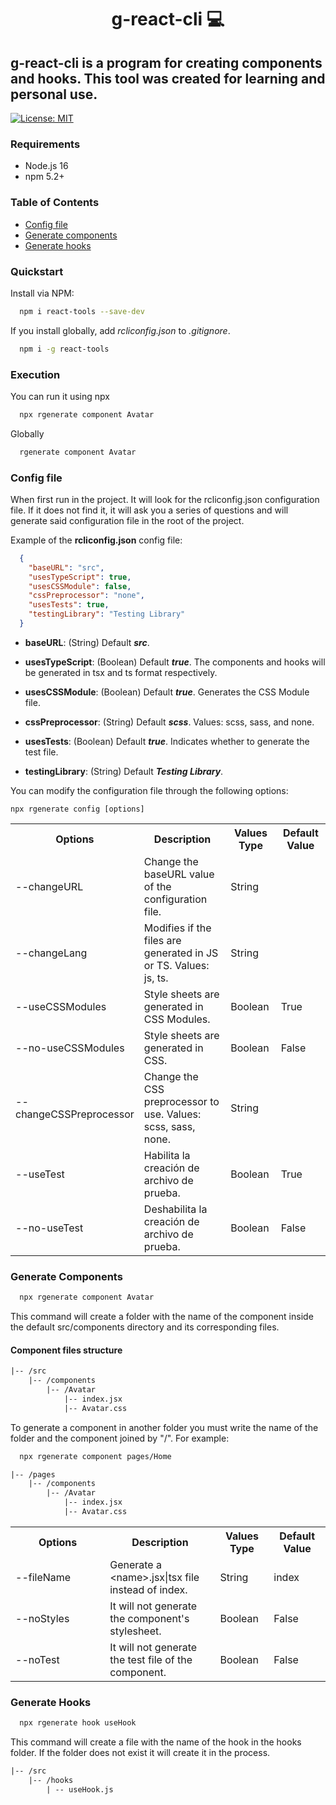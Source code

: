 <h1 align="center">g-react-cli 💻</h1>

<h2>
  g-react-cli is a program for creating components and hooks. This tool was created for learning and personal use.
</h2>

[![License: MIT](https://img.shields.io/badge/License-MIT-blue.svg)](https://opensource.org/licenses/MIT)

### Requirements

- Node.js 16
- npm 5.2+

### Table of Contents

- [Config file](#config-file)
- [Generate components](#generate-components)
- [Generate hooks](#generate-hooks)

### Quickstart

Install via NPM:

```bash
  npm i react-tools --save-dev
```

If you install globally, add _rcliconfig.json_ to _.gitignore_.

```bash
  npm i -g react-tools
```

### Execution

You can run it using npx

```bash
  npx rgenerate component Avatar
```

Globally

```bash
  rgenerate component Avatar
```

### Config file

When first run in the project. It will look for the rcliconfig.json configuration file. If it does not find it, it will ask you a series of questions and will generate said configuration file in the root of the project.

Example of the **rcliconfig.json** config file:

```JSON
  {
    "baseURL": "src",
    "usesTypeScript": true,
    "usesCSSModule": false,
    "cssPreprocessor": "none",
    "usesTests": true,
    "testingLibrary": "Testing Library"
  }
```

- **baseURL**: (String) Default **_src_**.

- **usesTypeScript**: (Boolean) Default **_true_**. The components and hooks will be generated in tsx and ts format respectively.

- **usesCSSModule**: (Boolean) Default **_true_**. Generates the CSS Module file.

- **cssPreprocessor**: (String) Default **_scss_**. Values: scss, sass, and none.

- **usesTests**: (Boolean) Default **_true_**. Indicates whether to generate the test file.

- **testingLibrary**: (String) Default **_Testing Library_**.

You can modify the configuration file through the following options:

`npx rgenerate config [options]`

<table>
  <tr>
    <th>Options</th>
    <th>Description</th>
    <th>Values Type</th>
    <th>Default Value</th>
  </tr>
  <tr>
    <td width="30%">--changeURL</td>
    <td width="35%">Change the baseURL value of the configuration file.</td>
    <td width="17%">String</td>
    <td width="18%"></td>
  </tr>
  <tr>
    <td width="30%">--changeLang</td>
    <td width="35%">Modifies if the files are generated in JS or TS. Values: js, ts.</td>
    <td width="17%">String</td>
    <td width="18%"></td>
  </tr>
  <tr>
    <td width="30%">--useCSSModules</td>
    <td width="35%">Style sheets are generated in CSS Modules.</td>
    <td width="17%">Boolean</td>
    <td width="18%">True</td>
  </tr>
  <tr>
    <td width="30%">--no-useCSSModules</td>
    <td width="35%">Style sheets are generated in CSS.</td>
    <td width="17%">Boolean</td>
    <td width="18%">False</td>
  </tr>
  <tr>
    <td width="30%">--changeCSSPreprocessor</td>
    <td width="35%">Change the CSS preprocessor to use. Values: scss, sass, none.</td>
    <td width="17%">String</td>
    <td width="18%"></td>
  </tr>
  <tr>
    <td width="30%">--useTest</td>
    <td width="35%">Habilita la creación de archivo de prueba.</td>
    <td width="17%">Boolean</td>
    <td width="18%">True</td>
  </tr>
  <tr>
    <td width="30%">--no-useTest</td>
    <td width="35%">Deshabilita la creación de archivo de prueba.</td>
    <td width="17%">Boolean</td>
    <td width="18%">False</td>
  </tr>
</table>

### Generate Components

```bash
  npx rgenerate component Avatar
```

This command will create a folder with the name of the component inside the default src/components directory and its corresponding files.

#### Component files structure

```txt
|-- /src
    |-- /components
        |-- /Avatar
            |-- index.jsx
            |-- Avatar.css
```

To generate a component in another folder you must write the name of the folder and the component joined by "/". For example:

```bash
  npx rgenerate component pages/Home
```

```txt
|-- /pages
    |-- /components
        |-- /Avatar
            |-- index.jsx
            |-- Avatar.css
```

<table>
  <tr>
    <th>Options</th>
    <th>Description</th>
    <th>Values Type</th>
    <th>Default Value</th>
  </tr>
  <tr>
    <td width="30%">--fileName</td>
    <td width="35%">Generate a &lt;name&gt;.jsx|tsx file instead of index.</td>
    <td width="17%">String</td>
    <td width="18%">index</td>
  </tr>
  <tr>
    <td width="30%">--noStyles</td>
    <td width="35%">It will not generate the component's stylesheet.</td>
    <td width="17%">Boolean</td>
    <td width="18%">False</td>
  </tr>
  <tr>
    <td width="30%">--noTest</td>
    <td width="35%">It will not generate the test file of the component.</td>
    <td width="17%">Boolean</td>
    <td width="18%">False</td>
  </tr>
</table>

### Generate Hooks

```bash
  npx rgenerate hook useHook
```

This command will create a file with the name of the hook in the hooks folder. If the folder does not exist it will create it in the process.

```txt
|-- /src
    |-- /hooks
        | -- useHook.js
```
